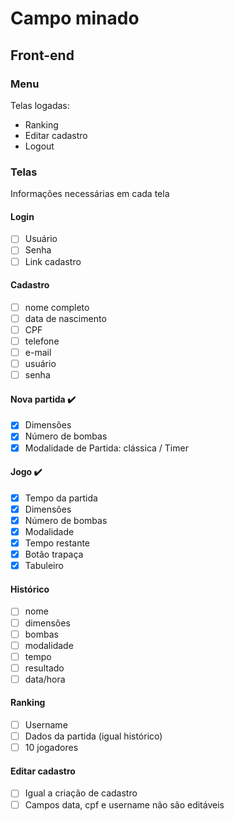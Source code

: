 # Campo minado

## Front-end

### Menu

Telas logadas:

- Ranking
- Editar cadastro
- Logout

### Telas

Informações necessárias em cada tela

#### Login
- [ ] Usuário
- [ ] Senha
- [ ] Link cadastro

#### Cadastro
- [ ] nome completo
- [ ] data de nascimento
- [ ] CPF
- [ ] telefone
- [ ] e-mail
- [ ] usuário
- [ ] senha

#### Nova partida :heavy_check_mark:
- [x] Dimensões
- [x] Número de bombas
- [x] Modalidade de Partida: clássica / Timer

#### Jogo :heavy_check_mark:
- [x] Tempo da partida
- [x] Dimensões
- [x] Número de bombas
- [x] Modalidade
- [x] Tempo restante
- [x] Botão trapaça
- [x] Tabuleiro

#### Histórico
- [ ] nome
- [ ] dimensões
- [ ] bombas
- [ ] modalidade
- [ ] tempo
- [ ] resultado
- [ ] data/hora

#### Ranking
- [ ] Username
- [ ] Dados da partida (igual histórico)
- [ ] 10 jogadores

#### Editar cadastro
- [ ] Igual a criação de cadastro
- [ ] Campos data, cpf e username não são editáveis
